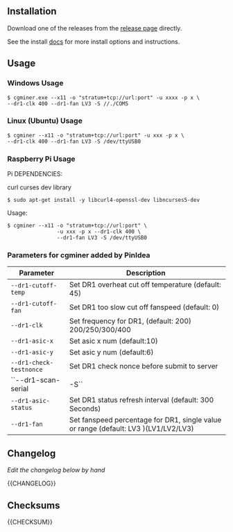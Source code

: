 ## Installation

Download one of the releases from the [release page](https://github.com/PinIdea/ASIC-X11-Miner/releases/) directly.

See the install [docs](https://github.com/PinIdea/ASIC-X11-Miner/) for more install options and instructions.

## Usage

### Windows Usage

```console
$ cgminer.exe --x11 -o "stratum+tcp://url:port" -u xxxx -p x \
--dr1-clk 400 --dr1-fan LV3 -S //./COM5
```

### Linux (Ubuntu) Usage

```console
$ cgminer --x11 -o "stratum+tcp://url:port" -u xxx -p x \
--dr1-clk 400 --dr1-fan LV3 -S /dev/ttyUSB0
```

### Raspberry Pi Usage

Pi DEPENDENCIES:

curl curses dev library 

```console
$ sudo apt-get install -y libcurl4-openssl-dev libncurses5-dev

```

Usage:
```console
$ cgminer --x11 -o "stratum+tcp://url:port" \
                -u xxx -p x --dr1-clk 400 \
                --dr1-fan LV3 -S /dev/ttyUSB0
```

### Parameters for cgminer added by PinIdea

| Parameter                 | Description                                           |
| ------------------------- | ----------------------------------------------------- |
| ``--dr1-cutoff-temp``     | Set DR1 overheat cut off temperature (default: 45)    |
| ``--dr1-cutoff-fan``      | Set DR1 too slow cut off fanspeed (default: 0)        |
| ``--dr1-clk``             | Set frequency for DR1, (default: 200) 200/250/300/400 |
| ``--dr1-asic-x``          | Set asic x num (default:10)                           |
| ``--dr1-asic-y``          | Set asic y num (default:6)                            |
| ``--dr1-check-testnonce`` | Set DR1 check nonce before submit to server           |
| ``--dr1-scan-serial|-S``  | 1. Direct serial I/O, manual port specification <br/>(Linux) <br/>``--dr1-scan-serial /dev/ttyUSB0 --dr1-scan-serial /dev/ttyUSB1`` <br/>(Windows) <br/> ``--dr1-scan-serial //./COM5`` <br/>2. Direct serial I/O, auto-detect ports <br/>(Linux only)<br/> ``--dr1-scan-serial dr1:auto`` |
| ``--dr1-asic-status``     | Set DR1 status refresh interval (default: 300 Seconds)|
| ``--dr1-fan``             | Set fanspeed percentage for DR1, single value or range (default: LV3 )(LV1/LV2/LV3) |


## Changelog

*Edit the changelog below by hand*

{{CHANGELOG}}

## Checksums

{{CHECKSUM}}

